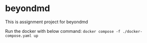 # beyondmd
This is assignment project for beyondmd

Run the docker with below command:
`docker compose -f ./docker-compose.yaml up`
